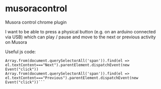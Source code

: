 # musoracontrol
Musora control chrome plugin

I want to be able to press a physical button (e.g. on an arduino connected via USB) which can play / pause and move to the next or previous activity on Musora

Useful js code:
```$("button.playbutton").dispatchEvent(new Event("mousedown"));
Array.from(document.querySelectorAll('span')).find(el => el.textContent==="Next").parentElement.dispatchEvent(new Event("click"))
Array.from(document.querySelectorAll('span')).find(el => el.textContent==="Previous").parentElement.dispatchEvent(new Event("click"))```

